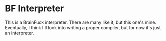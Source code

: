 BF Interpreter
==============

This is a BrainFuck interpreter.  There are many like it, but this one's mine.
Eventually, I think I'll look into writing a proper compiler, but for now it's
just an interpreter. 
